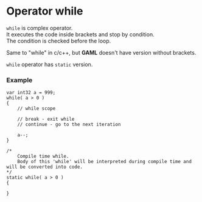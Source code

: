 # Operator while

`while` is complex operator. \
It executes the code inside brackets and stop by condition. \
The condition is checked before the loop.

Same to "while" in c/c++, but **GAML** doesn't have version without brackets.

`while` operator has `static` version.

### Example

```
var int32 a = 999;
while( a > 0 )
{
	// while scope

	// break - exit while
	// continue - go to the next iteration

	a--;
}
```

```
/*
	Compile time while.
	Body of this 'while' will be interpreted during compile time and will be converted into code.
*/
static while( a > 0 )
{

}
```
